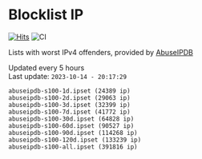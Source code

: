 # Blocklist IP

[![Hits](https://hits.seeyoufarm.com/api/count/incr/badge.svg?url=https%3A%2F%2Fgithub.com%2Fborestad%2Fblocklist-ip%2F&count_bg=%2379C83D&title_bg=%23555555&icon=&icon_color=%23E7E7E7&title=hits&edge_flat=false)](https://hits.seeyoufarm.com)  ![CI](https://img.shields.io/github/workflow/status/borestad/blocklist-ip/CI?style=flat-square)

Lists with worst IPv4 offenders, provided by [AbuseIPDB](https://www.abuseipdb.com/)

<!-- FOOTER-PLACEHOLDER -->
Updated every 5 hours<br>
Last update: `2023-10-14 - 20:17:29`
```
abuseipdb-s100-1d.ipset (24389 ip)
abuseipdb-s100-2d.ipset (29063 ip)
abuseipdb-s100-3d.ipset (32399 ip)
abuseipdb-s100-7d.ipset (41772 ip)
abuseipdb-s100-30d.ipset (64828 ip)
abuseipdb-s100-60d.ipset (90527 ip)
abuseipdb-s100-90d.ipset (114268 ip)
abuseipdb-s100-120d.ipset (133239 ip)
abuseipdb-s100-all.ipset (391816 ip)
```
